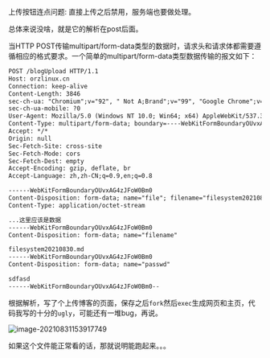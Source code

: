 上传按钮连点问题: 直接上传之后禁用，服务端也要做处理。

总体来说没啥，就是它的解析在post后面。

当HTTP POST传输multipart/form-data类型的数据时，请求头和请求体都需要遵循相应的格式要求。一个简单的multipart/form-data类型数据传输的报文如下：

```html
POST /blogUpload HTTP/1.1
Host: orzlinux.cn
Connection: keep-alive
Content-Length: 3846
sec-ch-ua: "Chromium";v="92", " Not A;Brand";v="99", "Google Chrome";v="92"
sec-ch-ua-mobile: ?0
User-Agent: Mozilla/5.0 (Windows NT 10.0; Win64; x64) AppleWebKit/537.36 (KHTML, like Gecko) Chrome/92.0.4515.159 Safari/537.36
Content-Type: multipart/form-data; boundary=----WebKitFormBoundaryOUvxAG4zJFoW0Bm0
Accept: */*
Origin: null
Sec-Fetch-Site: cross-site
Sec-Fetch-Mode: cors
Sec-Fetch-Dest: empty
Accept-Encoding: gzip, deflate, br
Accept-Language: zh,zh-CN;q=0.9,en;q=0.8

------WebKitFormBoundaryOUvxAG4zJFoW0Bm0
Content-Disposition: form-data; name="file"; filename="filesystem20210830.md"
Content-Type: application/octet-stream

...这里应该是数据
------WebKitFormBoundaryOUvxAG4zJFoW0Bm0
Content-Disposition: form-data; name="filename"

filesystem20210830.md
------WebKitFormBoundaryOUvxAG4zJFoW0Bm0
Content-Disposition: form-data; name="passwd"

sdfasd
------WebKitFormBoundaryOUvxAG4zJFoW0Bm0--
```

根据解析，写了个上传博客的页面，保存之后`fork`然后`exec`生成网页和主页，代码我写的十分的`ugly`，可能还有一堆bug，再说。

![image-20210831153917749](https://gitee.com/hqinglau/img/raw/master/img/20210831153917.png)

如果这个文件能正常看的话，那就说明能跑起来。。。